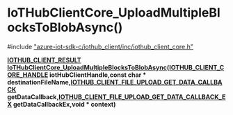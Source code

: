 # IoTHubClientCore_UploadMultipleBlocksToBlobAsync()

\#include ["azure-iot-sdk-c/iothub_client/inc/iothub_client_core.h"](../iot-c-ref-iothub-client-core-h.md)  

**[IOTHUB_CLIENT_RESULT](#iothub__client__core__common_8h_1ae8e8840cc715c54bc60465f3f110d40f) [IoTHubClientCore_UploadMultipleBlocksToBlobAsync](#iothub__client__core_8h_1a4f71a1f122407ba049e30b4601ff5abe)([IOTHUB_CLIENT_CORE_HANDLE](#iothub__client__core_8h_1a1603e5baaf9b735a48bbfd0a4c3effb2) iotHubClientHandle,const char * destinationFileName,[IOTHUB_CLIENT_FILE_UPLOAD_GET_DATA_CALLBACK](#iothub__client__core__common_8h_1a188fa4251310dad00defabb8f77a292f) getDataCallback,[IOTHUB_CLIENT_FILE_UPLOAD_GET_DATA_CALLBACK_EX](#iothub__client__core__common_8h_1a0d9944dec4c4dd2bdd75cebb466dcf6c) getDataCallbackEx,void * context)**

